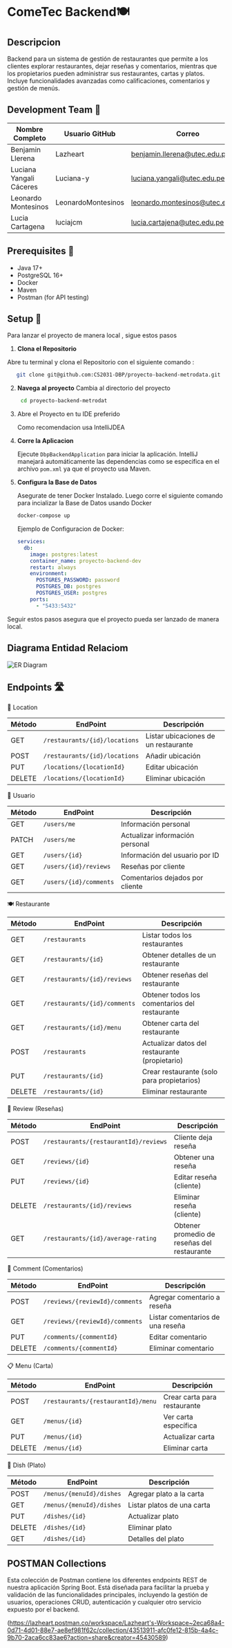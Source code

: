 
# ComeTec Backend🍽️

## Descripcion
Backend para un sistema de gestión de restaurantes que permite a los clientes explorar restaurantes, dejar reseñas y comentarios, mientras que los propietarios pueden administrar sus restaurantes, cartas y platos. Incluye funcionalidades avanzadas como calificaciones, comentarios y gestión de menús.

## Development Team 👥
| Nombre Completo         | Usuario GitHub     | Correo                                                                    |
| ----------------------- | ------------------ | ------------------------------------------------------------------------- |
| Benjamin Llerena        | Lazheart           | [benjamin.llerena@utec.edu.pe](mailto:benjamin.llerena@utec.edu.pe)       |
| Luciana Yangali Cáceres | Luciana-y          | [luciana.yangali@utec.edu.pe](mailto:luciana.yangali@utec.edu.pe)         |
| Leonardo Montesinos     | LeonardoMontesinos | [leonardo.montesinos@utec.edu.pe](mailto:leonardo.montesinos@utec.edu.pe) |
| Lucia Cartagena         | luciajcm           | [lucia.cartajena@utec.edu.pe](mailto:lucia.cartajena@utec.edu.pe)         |


## Prerequisites 🔧
- Java 17+
- PostgreSQL 16+
- Docker
- Maven
- Postman (for API testing)

## Setup 🚀
Para lanzar el proyecto de manera local , sigue estos pasos

1. **Clona el Repositorio**

Abre tu terminal y clona el Repositorio con el siguiente comando :
  ```sh
     git clone git@github.com:CS2031-DBP/proyecto-backend-metrodata.git
   ```
2. **Navega al proyecto**
   Cambia al directorio del proyecto

   ```sh
    cd proyecto-backend-metrodat
   ```
3. Abre el Proyecto en tu IDE preferido

   Como recomendacion usa IntelliJDEA

4. **Corre la Aplicacion**

   Ejecute `DbpBackendApplication` para iniciar la aplicación. IntelliJ   manejará automáticamente las dependencias como se especifica en el archivo `pom.xml` ya que el proyecto usa Maven.

5. **Configura la Base de Datos**

   Asegurate de tener Docker Instalado. Luego corre el siguiente comando    para incializar la Base de Datos usando Docker

   ```sh
   docker-compose up
   ```

   Ejemplo de Configuracion de Docker:

   ```yaml
   services:
     db:
       image: postgres:latest
       container_name: proyecto-backend-dev
       restart: always
       environment:
         POSTGRES_PASSWORD: password
         POSTGRES_DB: postgres
         POSTGRES_USER: postgres
       ports:
         - "5433:5432"
   ```

Seguir estos pasos asegura que el proyecto pueda ser lanzado de manera local.

## Diagrama Entidad Relaciom

![ER Diagram](https://media.discordapp.net/attachments/1361535013195219014/1377434326727135252/postgreslocalhost.png?ex=6838f32e&is=6837a1ae&hm=1fdf7444d006cd13cc70d59c00b8639f5d416603f01acc95250da3df2245d178&=&format=webp&quality=lossless&width=716&height=1421)


## Endpoints 🛣️
📍 Location

| Método | EndPoint                      | Descripción                          |
| ------ | ----------------------------- | ------------------------------------ |
| GET    | `/restaurants/{id}/locations` | Listar ubicaciones de un restaurante |
| POST   | `/restaurants/{id}/locations` | Añadir ubicación                     |
| PUT    | `/locations/{locationId}`     | Editar ubicación                     |
| DELETE | `/locations/{locationId}`     | Eliminar ubicación                   |

👤 Usuario

| Método | EndPoint               | Descripción                     |
|--------|------------------------|---------------------------------|
| GET    | `/users/me`            | Información personal            |
| PATCH  | `/users/me`            | Actualizar información personal |
| GET    | `/users/{id}`          | Información del usuario por ID  |
| GET    | `/users/{id}/reviews`  | Reseñas por cliente             |
| GET    | `/users/{id}/comments` | Comentarios dejados por cliente |

🍽️ Restaurante

| Método | EndPoint                     | Descripción                                    |
| ------ | ---------------------------- |------------------------------------------------|
| GET    | `/restaurants`               | Listar todos los restaurantes                  |
| GET    | `/restaurants/{id}`          | Obtener detalles de un restaurante             |
| GET    | `/restaurants/{id}/reviews`  | Obtener reseñas del restaurante                |
| GET    | `/restaurants/{id}/comments` | Obtener todos los comentarios del restaurante  |
| GET    | `/restaurants/{id}/menu`     | Obtener carta del restaurante                  |
| POST   | `/restaurants`               | Actualizar datos del restaurante (propietario) |
| PUT    | `/restaurants/{id}`          | Crear restaurante (solo para propietarios)     |
| DELETE | `/restaurants/{id}`          | Eliminar restaurante                           |

📝 Review (Reseñas)

| Método | EndPoint                              | Descripción                                 |
| ------ | ------------------------------------- | ------------------------------------------- |
| POST   | `/restaurants/{restaurantId}/reviews` | Cliente deja reseña                         |
| GET    | `/reviews/{id}`                       | Obtener una reseña                          |
| PUT    | `/reviews/{id}`                       | Editar reseña (cliente)                     |
| DELETE | `/restaurants/{id}/reviews`           | Eliminar reseña (cliente)                   |
| GET    | `/restaurants/{id}/average-rating`    | Obtener promedio de reseñas del restaurante |

💬 Comment (Comentarios)

| Método | EndPoint                       | Descripción                      |
| ------ | ------------------------------ | -------------------------------- |
| POST   | `/reviews/{reviewId}/comments` | Agregar comentario a reseña      |
| GET    | `/reviews/{reviewId}/comments` | Listar comentarios de una reseña |
| PUT    | `/comments/{commentId}`        | Editar comentario                |
| DELETE | `/comments/{commentId}`        | Eliminar comentario              |

📋 Menu (Carta)

| Método | EndPoint                           | Descripción                  |
| ------ | ---------------------------------- | ---------------------------- |
| POST   | `/restaurants/{restaurantId}/menu` | Crear carta para restaurante |
| GET    | `/menus/{id}`                      | Ver carta específica         |
| PUT    | `/menus/{id}`                      | Actualizar carta             |
| DELETE | `/menus/{id}`                      | Eliminar carta               |

🍛 Dish (Plato)

| Método | EndPoint                 | Descripción                |
| ------ | ------------------------ | -------------------------- |
| POST   | `/menus/{menuId}/dishes` | Agregar plato a la carta   |
| GET    | `/menus/{menuId}/dishes` | Listar platos de una carta |
| PUT    | `/dishes/{id}`           | Actualizar plato           |
| DELETE | `/dishes/{id}`           | Eliminar plato             |
| GET    | `/dishes/{id}`           | Detalles del plato         |


## POSTMAN Collections
Esta colección de Postman contiene los diferentes endpoints REST de nuestra aplicación Spring Boot. Está diseñada para facilitar la prueba y validación de las funcionalidades principales, incluyendo la gestión de usuarios, operaciones CRUD, autenticación y cualquier otro servicio expuesto por el backend.

(https://lazheart.postman.co/workspace/Lazheart's-Workspace~2eca68a4-0d71-4d01-88e7-ae8ef981f62c/collection/43513911-afc0fe12-815b-4a4c-9b70-2aca6cc83ae6?action=share&creator=45430589)

